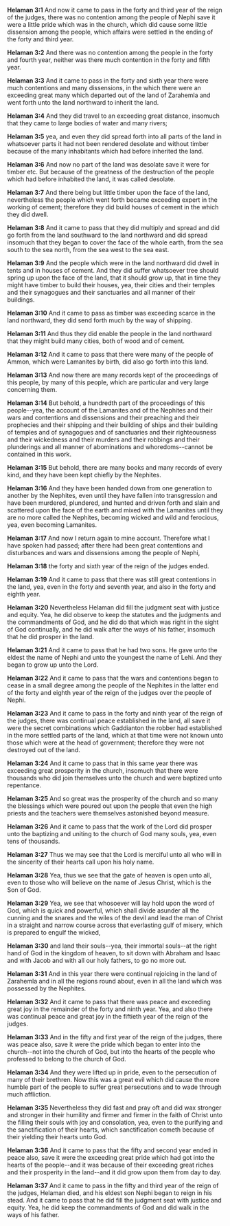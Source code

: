 **Helaman 3:1** And now it came to pass in the forty and third year of the reign of the judges, there was no contention among the people of Nephi save it were a little pride which was in the church, which did cause some little dissension among the people, which affairs were settled in the ending of the forty and third year.

**Helaman 3:2** And there was no contention among the people in the forty and fourth year, neither was there much contention in the forty and fifth year.

**Helaman 3:3** And it came to pass in the forty and sixth year there were much contentions and many dissensions, in the which there were an exceeding great many which departed out of the land of Zarahemla and went forth unto the land northward to inherit the land.

**Helaman 3:4** And they did travel to an exceeding great distance, insomuch that they came to large bodies of water and many rivers;

**Helaman 3:5** yea, and even they did spread forth into all parts of the land in whatsoever parts it had not been rendered desolate and without timber because of the many inhabitants which had before inherited the land.

**Helaman 3:6** And now no part of the land was desolate save it were for timber etc. But because of the greatness of the destruction of the people which had before inhabited the land, it was called desolate.

**Helaman 3:7** And there being but little timber upon the face of the land, nevertheless the people which went forth became exceeding expert in the working of cement; therefore they did build houses of cement in the which they did dwell.

**Helaman 3:8** And it came to pass that they did multiply and spread and did go forth from the land southward to the land northward and did spread insomuch that they began to cover the face of the whole earth, from the sea south to the sea north, from the sea west to the sea east.

**Helaman 3:9** And the people which were in the land northward did dwell in tents and in houses of cement. And they did suffer whatsoever tree should spring up upon the face of the land, that it should grow up, that in time they might have timber to build their houses, yea, their cities and their temples and their synagogues and their sanctuaries and all manner of their buildings.

**Helaman 3:10** And it came to pass as timber was exceeding scarce in the land northward, they did send forth much by the way of shipping.

**Helaman 3:11** And thus they did enable the people in the land northward that they might build many cities, both of wood and of cement.

**Helaman 3:12** And it came to pass that there were many of the people of Ammon, which were Lamanites by birth, did also go forth into this land.

**Helaman 3:13** And now there are many records kept of the proceedings of this people, by many of this people, which are particular and very large concerning them.

**Helaman 3:14** But behold, a hundredth part of the proceedings of this people--yea, the account of the Lamanites and of the Nephites and their wars and contentions and dissensions and their preaching and their prophecies and their shipping and their building of ships and their building of temples and of synagogues and of sanctuaries and their righteousness and their wickedness and their murders and their robbings and their plunderings and all manner of abominations and whoredoms--cannot be contained in this work.

**Helaman 3:15** But behold, there are many books and many records of every kind, and they have been kept chiefly by the Nephites.

**Helaman 3:16** And they have been handed down from one generation to another by the Nephites, even until they have fallen into transgression and have been murdered, plundered, and hunted and driven forth and slain and scattered upon the face of the earth and mixed with the Lamanites until they are no more called the Nephites, becoming wicked and wild and ferocious, yea, even becoming Lamanites.

**Helaman 3:17** And now I return again to mine account. Therefore what I have spoken had passed; after there had been great contentions and disturbances and wars and dissensions among the people of Nephi,

**Helaman 3:18** the forty and sixth year of the reign of the judges ended.

**Helaman 3:19** And it came to pass that there was still great contentions in the land, yea, even in the forty and seventh year, and also in the forty and eighth year.

**Helaman 3:20** Nevertheless Helaman did fill the judgment seat with justice and equity. Yea, he did observe to keep the statutes and the judgments and the commandments of God, and he did do that which was right in the sight of God continually, and he did walk after the ways of his father, insomuch that he did prosper in the land.

**Helaman 3:21** And it came to pass that he had two sons. He gave unto the eldest the name of Nephi and unto the youngest the name of Lehi. And they began to grow up unto the Lord.

**Helaman 3:22** And it came to pass that the wars and contentions began to cease in a small degree among the people of the Nephites in the latter end of the forty and eighth year of the reign of the judges over the people of Nephi.

**Helaman 3:23** And it came to pass in the forty and ninth year of the reign of the judges, there was continual peace established in the land, all save it were the secret combinations which Gaddianton the robber had established in the more settled parts of the land, which at that time were not known unto those which were at the head of government; therefore they were not destroyed out of the land.

**Helaman 3:24** And it came to pass that in this same year there was exceeding great prosperity in the church, insomuch that there were thousands who did join themselves unto the church and were baptized unto repentance.

**Helaman 3:25** And so great was the prosperity of the church and so many the blessings which were poured out upon the people that even the high priests and the teachers were themselves astonished beyond measure.

**Helaman 3:26** And it came to pass that the work of the Lord did prosper unto the baptizing and uniting to the church of God many souls, yea, even tens of thousands.

**Helaman 3:27** Thus we may see that the Lord is merciful unto all who will in the sincerity of their hearts call upon his holy name.

**Helaman 3:28** Yea, thus we see that the gate of heaven is open unto all, even to those who will believe on the name of Jesus Christ, which is the Son of God.

**Helaman 3:29** Yea, we see that whosoever will lay hold upon the word of God, which is quick and powerful, which shall divide asunder all the cunning and the snares and the wiles of the devil and lead the man of Christ in a straight and narrow course across that everlasting gulf of misery, which is prepared to engulf the wicked,

**Helaman 3:30** and land their souls--yea, their immortal souls--at the right hand of God in the kingdom of heaven, to sit down with Abraham and Isaac and with Jacob and with all our holy fathers, to go no more out.

**Helaman 3:31** And in this year there were continual rejoicing in the land of Zarahemla and in all the regions round about, even in all the land which was possessed by the Nephites.

**Helaman 3:32** And it came to pass that there was peace and exceeding great joy in the remainder of the forty and ninth year. Yea, and also there was continual peace and great joy in the fiftieth year of the reign of the judges.

**Helaman 3:33** And in the fifty and first year of the reign of the judges, there was peace also, save it were the pride which began to enter into the church--not into the church of God, but into the hearts of the people who professed to belong to the church of God.

**Helaman 3:34** And they were lifted up in pride, even to the persecution of many of their brethren. Now this was a great evil which did cause the more humble part of the people to suffer great persecutions and to wade through much affliction.

**Helaman 3:35** Nevertheless they did fast and pray oft and did wax stronger and stronger in their humility and firmer and firmer in the faith of Christ unto the filling their souls with joy and consolation, yea, even to the purifying and the sanctification of their hearts, which sanctification cometh because of their yielding their hearts unto God.

**Helaman 3:36** And it came to pass that the fifty and second year ended in peace also, save it were the exceeding great pride which had got into the hearts of the people--and it was because of their exceeding great riches and their prosperity in the land--and it did grow upon them from day to day.

**Helaman 3:37** And it came to pass in the fifty and third year of the reign of the judges, Helaman died, and his eldest son Nephi began to reign in his stead. And it came to pass that he did fill the judgment seat with justice and equity. Yea, he did keep the commandments of God and did walk in the ways of his father.

